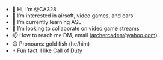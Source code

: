 - 👋 Hi, I’m @CA328
- 👀 I’m interested in airsoft, video games, and cars
- 🌱 I’m currently learning ASL
- 💞️ I’m looking to collaborate on video game streams
- 📫 How to reach me DM, email (archercaden@yahoo.com)
- 😄 Pronouns: gold fish (he/him)
- ⚡ Fun fact: I like Call of Duty

<!---
ArcherCaden/ArcherCaden is a ✨ special ✨ repository because its `README.md` (this file) appears on your GitHub profile.
You can click the Preview link to take a look at your changes.
--->
